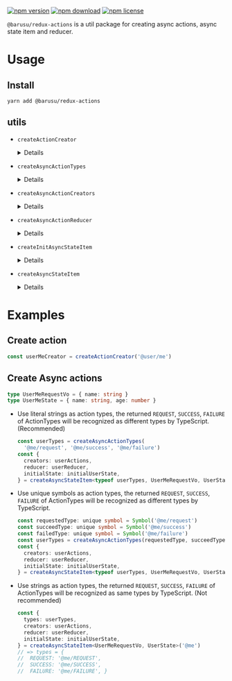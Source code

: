 [![npm version](https://img.shields.io/npm/v/@barusu/redux-actions.svg)](https://www.npmjs.com/package/@barusu/redux-actions)
[![npm download](https://img.shields.io/npm/dm/@barusu/redux-actions.svg)](https://www.npmjs.com/package/@barusu/redux-actions)
[![npm license](https://img.shields.io/npm/l/@barusu/redux-actions.svg)](https://www.npmjs.com/package/@barusu/redux-actions)


`@barusu/redux-actions` is a util package for creating async actions, async state item and reducer.


# Usage

## Install
  ```shell
  yarn add @barusu/redux-actions
  ```

## utils

  * `createActionCreator`
    <details>

    ```typescript
    /**
     * Create action creator
     * @param type              Action type
     * @param payloadRequired   Whether payload is required
     */
    export function createActionCreator<
      T extends symbol | string,
      P extends unknown
    >(type: T, payloadRequired: false)
      : (payload?: P) => Action<T, P>
    export function createActionCreator<
      T extends symbol | string,
      P extends unknown
    >(type: T, payloadRequired: true)
      : (payload: P) => Required<Action<T, P>>
    ```

  * `createAsyncActionTypes`
    <details>

    ```typescript
    /**
     * Create async action types
     * # Examples
     *
     *    const types = createAsyncActions('@user/info')
     *    // => types = {
     *    //      REQUEST: '@user/info/REQUEST',
     *    //      SUCCESS: '@user/info/SUCCESS',
     *    //      FAILURE: '@user/info/FAILURE', }
     *
     * @param requestType
     * @param successType
     * @param failureType
     */
    export function createAsyncActionTypes<
      RT extends string = string,
      ST extends string = string,
      FT extends string = string,
      >(
        requestType: RT,
        successType: ST,
        failureType: FT,
    ): AsyncActionTypes<typeof requestType, typeof successType, typeof failureType>
    export function createAsyncActionTypes<
      RT extends symbol = symbol,   // unique symbol recommended
      ST extends symbol = symbol,   // unique symbol recommended
      FT extends symbol = symbol,   // unique symbol recommended
      >(
        requestType: RT,
        successType: ST,
        failureType: FT,
    ): AsyncActionTypes<typeof requestType, typeof successType, typeof failureType>
    export function createAsyncActionTypes(
      name: string,
    ): AsyncActionTypes<string, string, string>
    ```

  * `createAsyncActionCreators`
    <details>

    ```typescript
    /**
     * Create async action types and async action creators
     *
     * # Examples
     *
     *    const types = createAsyncActionTypes('@user/info')
     *    // => types = {
     *    //      REQUEST = '@user/info/REQUEST',
     *    //      SUCCESS: '@user/info/SUCCESS',
     *    //      FAILURE: '@user/info/FAILURE', }*
     *
     *    const creators = createAsyncActionCreators<{ id: number }, { data: string }>(actionTypes)
     *    //    creators = { request(...), success(...), failure(...) }
     *
     *    // request
     *    creators.request({ id: 2 })
     *
     *    // request succeed
     *    creators.succeed({ data: 'lemon-clown' })
     *
     * @param actionTypes
     */
    export function createAsyncActionCreators<
      AT extends AsyncActionTypes<string, string, string> | AsyncActionTypes<symbol, symbol, symbol> ,
      RP extends unknown = unknown,
      SP extends unknown = unknown,
      FP extends AsyncFailureResponse = AsyncFailureResponse,
      >(actionTypes: AT)
      : AsyncActionCreators<AT, RP, SP, FP>
    ```

  * `createAsyncActionReducer`
    <details>

    ```typescript
    /**
     * Reducer of async actions
     * @param actionTypes
     */
    export function createAsyncActionReducer<
      AT extends AsyncActionTypes<string, string, string> | AsyncActionTypes<symbol, symbol, symbol>,
      RP extends unknown = unknown,
      SP extends unknown = unknown,
      FP extends AsyncFailureResponse = AsyncFailureResponse,
      >(
        actionTypes: AT,
        onRequestedAction?: AsyncActionHandler<SP, AsyncRequestedAction<AT['REQUEST'], RP>>,
        onSucceedAction?: AsyncActionHandler<SP, AsyncRequestedAction<AT['REQUEST'], SP>>,
        onFailedAction?: AsyncActionHandler<SP, AsyncRequestedAction<AT['REQUEST'], FP>>)
      : AsyncActionReducer<AT, RP, SP, FP>
    ```

  * `createInitAsyncStateItem`
    <details>

    ```typescript
    /**
     * Create initial state item
     * @param data
     */
    export function createInitAsyncStateItem<D>(data?: D | null): AsyncStateItem<D> {
      return {
        loading: false,
        data: data === undefined ? null : data,
        error: null
      }
    }
    ```

  * `createAsyncStateItem`
    <details>

    ```typescript
    export function createAsyncStateItem<
      RP extends unknown = unknown,
      SP extends unknown = unknown,
      FP extends AsyncFailureResponse = AsyncFailureResponse,
      >(
        name: string,
        data?: SP | null,
        onRequestedAction?: AsyncActionHandler<SP, AsyncRequestedAction<string, RP>>,
        onSucceedAction?: AsyncActionHandler<SP, AsyncRequestedAction<string, SP>>,
        onFailedAction?: AsyncActionHandler<SP, AsyncRequestedAction<string, FP>>)
      : {
        types: AsyncActionTypes<string, string, string>,
        creators: AsyncActionCreators<AsyncActionTypes<string, string, string>, RP, SP, FP>
        reducer: AsyncActionReducer<AsyncActionTypes<string, string, string>, RP, SP, FP>
        initialState: AsyncStateItem<SP>
      }
    export function createAsyncStateItem<
      AT extends AsyncActionTypes<string, string, string> | AsyncActionTypes<symbol, symbol, symbol>,
      RP extends unknown = unknown,
      SP extends unknown = unknown,
      FP extends AsyncFailureResponse = AsyncFailureResponse,
      >(
        types: AT,
        data?: SP | null,
        onRequestedAction?: AsyncActionHandler<SP, AsyncRequestedAction<AT['REQUEST'], RP>>,
        onSucceedAction?: AsyncActionHandler<SP, AsyncRequestedAction<AT['REQUEST'], SP>>,
        onFailedAction?: AsyncActionHandler<SP, AsyncRequestedAction<AT['REQUEST'], FP>>)
      : {
        types: AT,
        creators: AsyncActionCreators<AT, RP, SP, FP>
        reducer: AsyncActionReducer<AT, RP, SP, FP>
        initialState: AsyncStateItem<SP>
      }
    ```

# Examples

## Create action
  ```typescript
  const userMeCreator = createActionCreator('@user/me')
  ```

## Create Async actions
  ```typescript
  type UserMeRequestVo = { name: string }
  type UserMeState = { name: string, age: number }
  ```

  * Use literal strings as action types, the returned `REQUEST`, `SUCCESS`, `FAILURE` of ActionTypes will be recognized as different types by TypeScript. (Recommended)
    ```typescript
    const userTypes = createAsyncActionTypes(
      '@me/request', '@me/success', '@me/failure')
    const {
      creators: userActions,
      reducer: userReducer,
      initialState: initialUserState,
    } = createAsyncStateItem<typeof userTypes, UserMeRequestVo, UserState>(userTypes)
    ```

  * Use unique symbols as action types, the returned `REQUEST`, `SUCCESS`, `FAILURE` of ActionTypes will be recognized as different types by TypeScript.
    ```typescript
    const requestedType: unique symbol = Symbol('@me/request')
    const succeedType: unique symbol = Symbol('@me/success')
    const failedType: unique symbol = Symbol('@me/failure')
    const userTypes = createAsyncActionTypes(requestedType, succeedType, failedType)
    const {
      creators: userActions,
      reducer: userReducer,
      initialState: initialUserState,
    } = createAsyncStateItem<typeof userTypes, UserMeRequestVo, UserState>(userTypes)
    ```

  * Use strings as action types, the returned `REQUEST`, `SUCCESS`, `FAILURE` of ActionTypes will be recognized as same types by TypeScript. (Not recommended)
    ```typescript
    const {
      types: userTypes,
      creators: userActions,
      reducer: userReducer,
      initialState: initialUserState,
    } = createAsyncStateItem<UserMeRequestVo, UserState>('@me')
    // => types = {
    //  REQUEST: '@me/REQUEST',
    //  SUCCESS: '@me/SUCCESS',
    //  FAILURE: '@me/FAILURE', }
    ```
